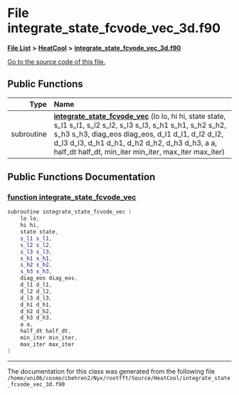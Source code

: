 
# File integrate\_state\_fcvode\_vec\_3d.f90


[**File List**](files.md) **>** [**HeatCool**](dir_8c890215953ac09098af8cb94c8b9fc0.md) **>** [**integrate\_state\_fcvode\_vec\_3d.f90**](integrate__state__fcvode__vec__3d_8f90.md)

[Go to the source code of this file.](integrate__state__fcvode__vec__3d_8f90_source.md)


















## Public Functions

| Type | Name |
| ---: | :--- |
|  subroutine | [**integrate\_state\_fcvode\_vec**](integrate__state__fcvode__vec__3d_8f90.md#function-integrate-state-fcvode-vec) (lo lo, hi hi, state state, s\_l1 s\_l1, s\_l2 s\_l2, s\_l3 s\_l3, s\_h1 s\_h1, s\_h2 s\_h2, s\_h3 s\_h3, diag\_eos diag\_eos, d\_l1 d\_l1, d\_l2 d\_l2, d\_l3 d\_l3, d\_h1 d\_h1, d\_h2 d\_h2, d\_h3 d\_h3, a a, half\_dt half\_dt, min\_iter min\_iter, max\_iter max\_iter) <br> |








## Public Functions Documentation


### <a href="#function-integrate-state-fcvode-vec" id="function-integrate-state-fcvode-vec">function integrate\_state\_fcvode\_vec </a>


```cpp
subroutine integrate_state_fcvode_vec (
    lo lo,
    hi hi,
    state state,
    s_l1 s_l1,
    s_l2 s_l2,
    s_l3 s_l3,
    s_h1 s_h1,
    s_h2 s_h2,
    s_h3 s_h3,
    diag_eos diag_eos,
    d_l1 d_l1,
    d_l2 d_l2,
    d_l3 d_l3,
    d_h1 d_h1,
    d_h2 d_h2,
    d_h3 d_h3,
    a a,
    half_dt half_dt,
    min_iter min_iter,
    max_iter max_iter
) 
```



------------------------------
The documentation for this class was generated from the following file `/home/uni06/cosmo/cbehren2/Nyx/rootfft/Source/HeatCool/integrate_state_fcvode_vec_3d.f90`